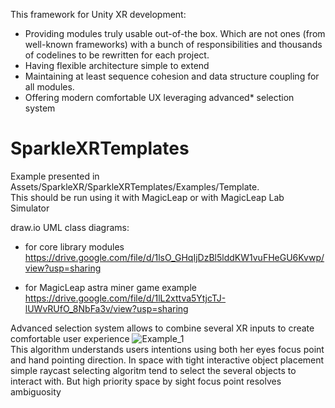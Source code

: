 This framework for Unity XR development:
- Providing modules truly usable out-of-the box. Which are not ones (from well-known frameworks) with a bunch of responsibilities and thousands of codelines to be rewritten for each project.  
- Having flexible architecture simple to extend
- Maintaining at least sequence cohesion and data structure coupling for all modules.
- Offering modern comfortable UX leveraging advanced* selection system

# SparkleXRTemplates
Example presented in Assets/SparkleXR/SparkleXRTemplates/Examples/Template. 
<br />
This should be run using it with MagicLeap or with MagicLeap Lab Simulator

draw.io UML class diagrams:
- for core library modules
https://drive.google.com/file/d/1lsO_GHqIjDzBl5lddKW1vuFHeGU6Kvwp/view?usp=sharing

- for MagicLeap astra miner game example
https://drive.google.com/file/d/1lL2xttva5YtjcTJ-lUWvRUfO_8NbFa3v/view?usp=sharing

Advanced selection system allows to combine several XR inputs to create comfortable user experience
![Example_1](https://github.com/CapSparkle/SparkleXRTemplates/assets/25351821/0d6751a3-aa61-4a14-8cf8-75341888e058)
<br />
This algorithm understands users intentions using both her eyes focus point and hand pointing direction. In space with tight interactive object placement simple raycast selecting algoritm tend to select the several objects to interact with. But high priority space by sight focus point resolves ambiguosity
